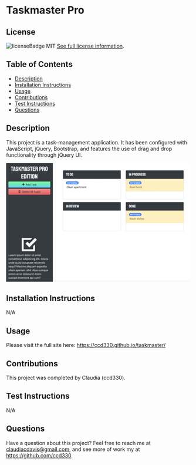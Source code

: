 # Taskmaster Pro

  
  ## License
  ![licenseBadge](https://img.shields.io/badge/License-MIT-blue.svg)
  MIT
  [See full license information](https://opensource.org/licenses/MIT).
  

  ## Table of Contents
  * [Description](#description)
  * [Installation Instructions](#installation-instructions)
  * [Usage](#usage)
  * [Contributions](#contributions)
  * [Test Instructions](#test-instructions)
  * [Questions](#questions)

  ## Description
  This project is a task-management application. It has been configured with JavaScript, jQuery, Bootstrap, and features the use of drag and drop functionality through jQuery UI.
  
  <img src="https://github.com/ccd330/taskmaster/blob/main/assets/demo.png" />

  ## Installation Instructions
  N/A

  ## Usage
  Please visit the full site here: https://ccd330.github.io/taskmaster/

  ## Contributions
  This project was completed by Claudia (ccd330).

  ## Test Instructions
  N/A

  ## Questions
  Have a question about this project? Feel free to reach me at claudiacdavis@gmail.com, and see more of work my at https://github.com/ccd330.
